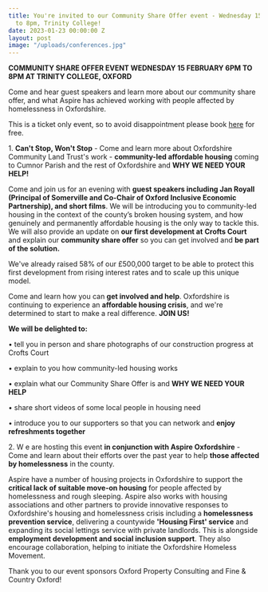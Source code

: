 ```yaml
---
title: You're invited to our Community Share Offer event - Wednesday 15 February 6pm
  to 8pm, Trinity College!
date: 2023-01-23 00:00:00 Z
layout: post
image: "/uploads/conferences.jpg"
---
```


**COMMUNITY SHARE OFFER EVENT WEDNESDAY 15 FEBRUARY 6PM TO 8PM AT TRINITY COLLEGE, OXFORD**

Come and hear guest speakers and learn more about our community share offer, and what Aspire has achieved working with people affected by homelessness in Oxfordshire.

This is a ticket only event, so to avoid disappointment please book [here](https://www.eventbrite.co.uk/manage/events/512999434117/details) for free.

1\. **Can't Stop, Won't Stop** - Come and learn more about Oxfordshire Community Land Trust's work - **community-led affordable housing** coming to Cumnor Parish and the rest of Oxfordshire and **WHY WE NEED YOUR HELP!**

Come and join us for an evening with **guest speakers including Jan Royall (Principal of Somerville and Co-Chair of Oxford Inclusive Economic Partnership), and short films**. We will be introducing you to community-led housing in the context of the county’s broken housing system, and how genuinely and permanently affordable housing is the only way to tackle this. We will also provide an update on **our first development at** **Crofts Court** and explain our **community share offer** so you can get involved and **be part of the solution.**

We've already raised 58% of our £500,000 target to be able to protect this first development from rising interest rates and to scale up this unique model.

Come and learn how you can **get involved and help**. Oxfordshire is continuing to experience an **affordable housing crisis**, and we're determined to start to make a real difference. **JOIN US!**

**We will be delighted to:**

• tell you in person and share photographs of our construction progress at Crofts Court

• explain to you how community-led housing works

• explain what our Community Share Offer is and **WHY WE NEED YOUR HELP**

• share short videos of some local people in housing need

• introduce you to our supporters so that you can network and **enjoy refreshments together**

2\. W e are hosting this event **in conjunction with Aspire Oxfordshire** - Come and learn about their efforts over the past year to help **those affected by homelessness** in the county.

Aspire have a number of housing projects in Oxfordshire to support the **critical lack of suitable move-on housing** for people affected by homelessness and rough sleeping. Aspire also works with housing associations and other partners to provide innovative responses to Oxfordshire's housing and homelessness crisis including a **homelessness prevention service**, delivering a countywide **'Housing First' service** and expanding its social lettings service with private landlords. This is alongside **employment development and social inclusion support**. They also encourage collaboration, helping to initiate the Oxfordshire Homeless Movement.

Thank you to our event sponsors Oxford Property Consulting and Fine & Country Oxford!